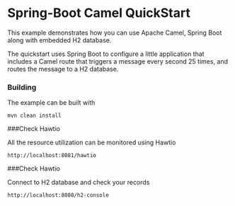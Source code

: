 # Spring-Boot Camel QuickStart

This example demonstrates how you can use Apache Camel, Spring Boot along with embedded H2 database.

The quickstart uses Spring Boot to configure a little application that includes a Camel route that triggers a message every second 25 times, and routes the message to a H2 database.

### Building

The example can be built with

    mvn clean install

###Check Hawtio

All the resource utilization can be monitored using Hawtio

    http://localhost:8081/hawtio


###Check Hawtio

Connect to H2 database and check your records

    http://localhost:8080/h2-console